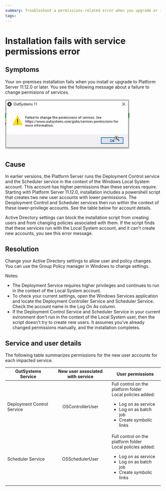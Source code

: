 ```yaml
---
summary: Troubleshoot a permissions-related error when you upgrade or install the Platform Server.
tags: 
---
```


# Installation fails with service permissions error

## Symptoms

Your on-premises installation fails when you install or upgrade to Platform Server 11.12.0 or later. You see the following message about a failure to change permisions of services.

![](images/install-fail-permissions.png)

## Cause

In earlier versions, the Platform Server runs the Deployment Control service and the Scheduler service in the context of the Windows Local System account. This account has higher permissions than these services require. Starting with Platform Server 11.12.0, installation includes a powershell script that creates two new user accounts with lower permissions. The Deoployment Control and Scheduler services then run within the context of these lower-privilege accounts. See the table below for account details.

Active Directory settings can block the installation script from creating users and from changing policies associated with them. If the script finds that these services run with the Local System account, and it can't create new accounts, you see this error message. 

## Resolution

Change your Active Directory settings to allow user and policy changes. You can use the Group Policy manager in Windows to change settings.

Notes: 
* The Deployment Service requires higher privileges and continues to run in the context of the Local System account. 
* To check your current settings, open the Windows Services application and locate the Deployment Controller Service and Scheduler Service. Check the account name in the Log On As column. 
* If the Deployment Control Service and Scheduler Service in your current evironment don’t run in the context of the Local System user, then the script doesn't try to create new users. It assumes you’ve already changed permissions manually, and the installation completes. 

## Service and user details
The following table summarizes permissions for the new user accounts for each impacted service.

 OutSystems Service   |      New user associated with service      |  User permissions |
|----------|:-------------:|------|
| Deployment Control Service |  OSControllerUser | Full control on the platform folder <br/>Local policies added:<ul><li>Log on as service</li><li>Log on as batch job</li><li>Create symbolic links</li></ul>  |
| Scheduler Service |    OSSchedulerUser   | Full control on the platform folder <br/>Local policies added:<ul><li>Log on as service</li><li>Log on as batch job</li><li>Create symbolic links</li></ul>  | |

